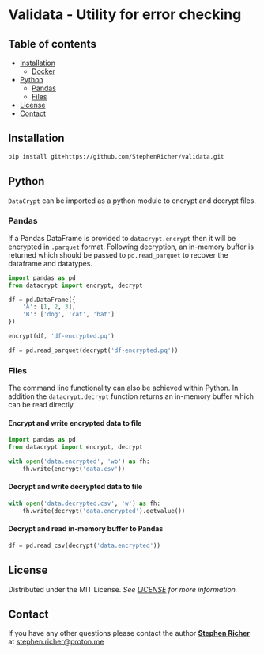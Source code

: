 # Validata - Utility for error checking

## Table of contents
  * [Installation](#installation)
    * [Docker](#docker)
  * [Python](#python)
    * [Pandas](#pandas)
    * [Files](#files)
  * [License](#license)
  * [Contact](#contact)

## Installation
```bash
pip install git+https://github.com/StephenRicher/validata.git
```

## Python
`DataCrypt` can be imported as a python module to encrypt and decrypt files.

### Pandas
If a Pandas DataFrame is provided to `datacrypt.encrypt` then it will be encrypted in `.parquet` format.
Following decryption, an in-memory buffer is returned which should be passed to `pd.read_parquet` to recover the dataframe and datatypes.

```python
import pandas as pd
from datacrypt import encrypt, decrypt

df = pd.DataFrame({
    'A': [1, 2, 3],
    'B': ['dog', 'cat', 'bat']
})

encrypt(df, 'df-encrypted.pq')

df = pd.read_parquet(decrypt('df-encrypted.pq'))
```

### Files
The command line functionality can also be achieved within Python.
In addition the `datacrypt.decrypt` function returns an in-memory buffer which can be read directly.

#### Encrypt and write encrypted data to file
```python
import pandas as pd
from datacrypt import encrypt, decrypt

with open('data.encrypted', 'wb') as fh:
    fh.write(encrypt('data.csv'))
```

#### Decrypt and write decrypted data to file
```python
with open('data.decrypted.csv', 'w') as fh:
    fh.write(decrypt('data.encrypted').getvalue())
```

#### Decrypt and read in-memory buffer to Pandas
```python
df = pd.read_csv(decrypt('data.encrypted'))
```

## License
Distributed under the MIT License. _See [LICENSE](./LICENSE) for more information._


## Contact
If you have any other questions please contact the author **[Stephen Richer](https://www.linkedin.com/in/stephenricher/)**
at stephen.richer@proton.me
